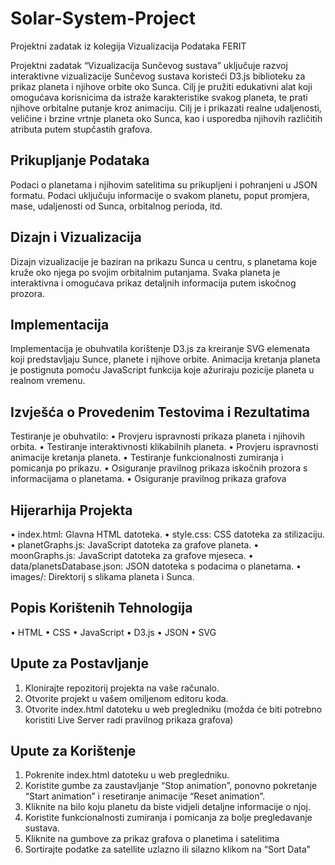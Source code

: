 # Solar-System-Project
Projektni zadatak iz kolegija Vizualizacija Podataka FERIT

Projektni zadatak “Vizualizacija Sunčevog sustava” uključuje razvoj interaktivne vizualizacije Sunčevog sustava koristeći D3.js biblioteku za prikaz planeta i njihove orbite oko Sunca. Cilj je pružiti edukativni alat koji omogućava korisnicima da istraže karakteristike svakog planeta, te prati njihove orbitalne putanje kroz animaciju. Cilj je i prikazati realne udaljenosti, veličine i brzine vrtnje planeta oko Sunca, kao i usporedba njihovih različitih atributa putem stupčastih grafova.

## Prikupljanje Podataka
Podaci o planetama i njihovim satelitima su prikupljeni i pohranjeni u JSON formatu. Podaci uključuju informacije o svakom planetu, poput promjera, mase, udaljenosti od Sunca, orbitalnog perioda, itd.

## Dizajn i Vizualizacija
Dizajn vizualizacije je baziran na prikazu Sunca u centru, s planetama koje kruže oko njega po svojim orbitalnim putanjama. Svaka planeta je interaktivna i omogućava prikaz detaljnih informacija putem iskočnog prozora.

## Implementacija
Implementacija je obuhvatila korištenje D3.js za kreiranje SVG elemenata koji predstavljaju Sunce, planete i njihove orbite. Animacija kretanja planeta je postignuta pomoću JavaScript funkcija koje ažuriraju pozicije planeta u realnom vremenu.

## Izvješća o Provedenim Testovima i Rezultatima
Testiranje je obuhvatilo:
•	Provjeru ispravnosti prikaza planeta i njihovih orbita.
•	Testiranje interaktivnosti klikabilnih planeta.
•	Provjeru ispravnosti animacije kretanja planeta.
•	Testiranje funkcionalnosti zumiranja i pomicanja po prikazu.
•	Osiguranje pravilnog prikaza iskočnih prozora s informacijama o planetama.
•	Osiguranje pravilnog prikaza grafova

## Hijerarhija Projekta
•	index.html: Glavna HTML datoteka.
•	style.css: CSS datoteka za stilizaciju.
•	planetGraphs.js: JavaScript datoteka za grafove planeta.
•	moonGraphs.js: JavaScript datoteka za grafove mjeseca.
•	data/planetsDatabase.json: JSON datoteka s podacima o planetama.
•	images/: Direktorij s slikama planeta i Sunca.

## Popis Korištenih Tehnologija
•	HTML
•	CSS
•	JavaScript
•	D3.js
•	JSON
•	SVG

## Upute za Postavljanje
1.	Klonirajte repozitorij projekta na vaše računalo.
2.	Otvorite projekt u vašem omiljenom editoru koda.
3.	Otvorite index.html datoteku u web pregledniku (možda će biti potrebno koristiti Live Server radi pravilnog prikaza grafova)

## Upute za Korištenje
1.	Pokrenite index.html datoteku u web pregledniku.
2.	Koristite gumbe za zaustavljanje “Stop animation”, ponovno pokretanje “Start animation” i resetiranje animacije “Reset animation”.
3.	Kliknite na bilo koju planetu da biste vidjeli detaljne informacije o njoj.
4.	Koristite funkcionalnosti zumiranja i pomicanja za bolje pregledavanje sustava.
5.	Kliknite na gumbove za prikaz grafova o planetima i satelitima
6.	Sortirajte podatke za satellite uzlazno ili silazno klikom na “Sort Data”
